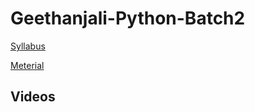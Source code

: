 # Geethanjali-Python-Batch2
[Syllabus](https://drive.google.com/file/d/1j_xnFy8Y7bDQinx7BLNb4WJN6fvYGJGQ/view)


[Meterial](https://drive.google.com/file/d/0BxVoCcAkMouESXhUcmx6MHdPR0U1dkVvQ0R2bnhHemM0VmF3/view?resourcekey=0-XYsmwBZ5JuvR3NUn11TLng)
## Videos



